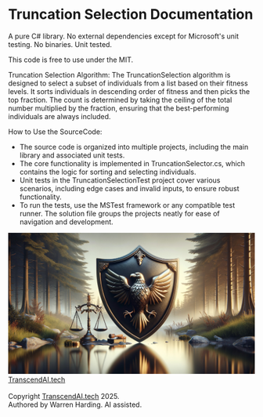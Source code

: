 # Truncation Selection Documentation

A pure C# library. No external dependencies except for Microsoft's unit testing. No binaries. Unit tested.

This code is free to use under the MIT.

Truncation Selection Algorithm:
The TruncationSelection algorithm is designed to select a subset of individuals from a list based on their fitness levels. It sorts individuals in descending order of fitness and then picks the top fraction. The count is determined by taking the ceiling of the total number multiplied by the fraction, ensuring that the best-performing individuals are always included.

How to Use the SourceCode:
- The source code is organized into multiple projects, including the main library and associated unit tests.
- The core functionality is implemented in TruncationSelector.cs, which contains the logic for sorting and selecting individuals.
- Unit tests in the TruncationSelectionTest project cover various scenarios, including edge cases and invalid inputs, to ensure robust functionality.
- To run the tests, use the MSTest framework or any compatible test runner. The solution file groups the projects neatly for ease of navigation and development.

![AI Image](aiimage.jpg)
[TranscendAI.tech](https://TranscendAI.tech)<br>
<br>
Copyright [TranscendAI.tech](https://TranscendAI.tech) 2025.<br>
Authored by Warren Harding. AI assisted.